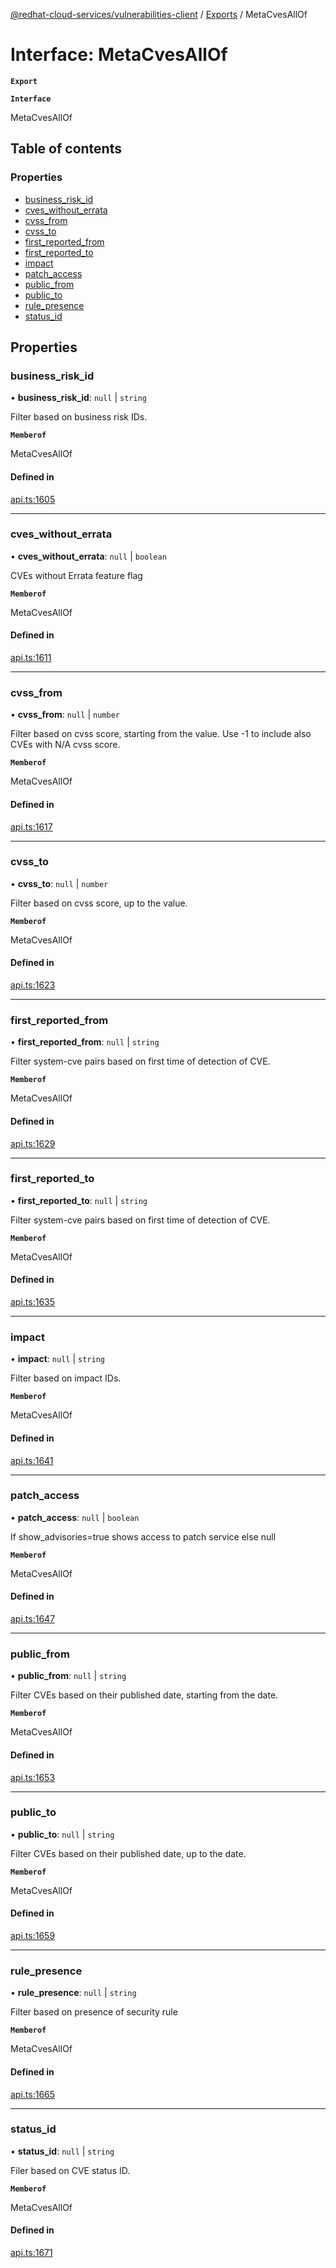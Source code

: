 [@redhat-cloud-services/vulnerabilities-client](../README.md) / [Exports](../modules.md) / MetaCvesAllOf

# Interface: MetaCvesAllOf

**`Export`**

**`Interface`**

MetaCvesAllOf

## Table of contents

### Properties

- [business\_risk\_id](MetaCvesAllOf.md#business_risk_id)
- [cves\_without\_errata](MetaCvesAllOf.md#cves_without_errata)
- [cvss\_from](MetaCvesAllOf.md#cvss_from)
- [cvss\_to](MetaCvesAllOf.md#cvss_to)
- [first\_reported\_from](MetaCvesAllOf.md#first_reported_from)
- [first\_reported\_to](MetaCvesAllOf.md#first_reported_to)
- [impact](MetaCvesAllOf.md#impact)
- [patch\_access](MetaCvesAllOf.md#patch_access)
- [public\_from](MetaCvesAllOf.md#public_from)
- [public\_to](MetaCvesAllOf.md#public_to)
- [rule\_presence](MetaCvesAllOf.md#rule_presence)
- [status\_id](MetaCvesAllOf.md#status_id)

## Properties

### business\_risk\_id

• **business\_risk\_id**: ``null`` \| `string`

Filter based on business risk IDs.

**`Memberof`**

MetaCvesAllOf

#### Defined in

[api.ts:1605](https://github.com/RedHatInsights/javascript-clients/blob/master/packages/vulnerabilities/api.ts#L1605)

___

### cves\_without\_errata

• **cves\_without\_errata**: ``null`` \| `boolean`

CVEs without Errata feature flag

**`Memberof`**

MetaCvesAllOf

#### Defined in

[api.ts:1611](https://github.com/RedHatInsights/javascript-clients/blob/master/packages/vulnerabilities/api.ts#L1611)

___

### cvss\_from

• **cvss\_from**: ``null`` \| `number`

Filter based on cvss score, starting from the value. Use -1 to include also CVEs with N/A cvss score.

**`Memberof`**

MetaCvesAllOf

#### Defined in

[api.ts:1617](https://github.com/RedHatInsights/javascript-clients/blob/master/packages/vulnerabilities/api.ts#L1617)

___

### cvss\_to

• **cvss\_to**: ``null`` \| `number`

Filter based on cvss score, up to the value.

**`Memberof`**

MetaCvesAllOf

#### Defined in

[api.ts:1623](https://github.com/RedHatInsights/javascript-clients/blob/master/packages/vulnerabilities/api.ts#L1623)

___

### first\_reported\_from

• **first\_reported\_from**: ``null`` \| `string`

Filter system-cve pairs based on first time of detection of CVE.

**`Memberof`**

MetaCvesAllOf

#### Defined in

[api.ts:1629](https://github.com/RedHatInsights/javascript-clients/blob/master/packages/vulnerabilities/api.ts#L1629)

___

### first\_reported\_to

• **first\_reported\_to**: ``null`` \| `string`

Filter system-cve pairs based on first time of detection of CVE.

**`Memberof`**

MetaCvesAllOf

#### Defined in

[api.ts:1635](https://github.com/RedHatInsights/javascript-clients/blob/master/packages/vulnerabilities/api.ts#L1635)

___

### impact

• **impact**: ``null`` \| `string`

Filter based on impact IDs.

**`Memberof`**

MetaCvesAllOf

#### Defined in

[api.ts:1641](https://github.com/RedHatInsights/javascript-clients/blob/master/packages/vulnerabilities/api.ts#L1641)

___

### patch\_access

• **patch\_access**: ``null`` \| `boolean`

If show_advisories=true shows access to patch service else null

**`Memberof`**

MetaCvesAllOf

#### Defined in

[api.ts:1647](https://github.com/RedHatInsights/javascript-clients/blob/master/packages/vulnerabilities/api.ts#L1647)

___

### public\_from

• **public\_from**: ``null`` \| `string`

Filter CVEs based on their published date, starting from the date.

**`Memberof`**

MetaCvesAllOf

#### Defined in

[api.ts:1653](https://github.com/RedHatInsights/javascript-clients/blob/master/packages/vulnerabilities/api.ts#L1653)

___

### public\_to

• **public\_to**: ``null`` \| `string`

Filter CVEs based on their published date, up to the date.

**`Memberof`**

MetaCvesAllOf

#### Defined in

[api.ts:1659](https://github.com/RedHatInsights/javascript-clients/blob/master/packages/vulnerabilities/api.ts#L1659)

___

### rule\_presence

• **rule\_presence**: ``null`` \| `string`

Filter based on presence of security rule

**`Memberof`**

MetaCvesAllOf

#### Defined in

[api.ts:1665](https://github.com/RedHatInsights/javascript-clients/blob/master/packages/vulnerabilities/api.ts#L1665)

___

### status\_id

• **status\_id**: ``null`` \| `string`

Filer based on CVE status ID.

**`Memberof`**

MetaCvesAllOf

#### Defined in

[api.ts:1671](https://github.com/RedHatInsights/javascript-clients/blob/master/packages/vulnerabilities/api.ts#L1671)
